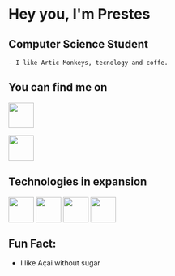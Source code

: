 # **Hey you, I'm Prestes**

 ## **Computer Science Student**
    - I like Artic Monkeys, tecnology and coffe.

## **You can find me on**


[<img align="center"  width="50rem" src="https://image.flaticon.com/icons/png/128/1384/1384088.png"/>](https://www.linkedin.com/in/breno-prestes-0543591b8/)

[<img align="center" width= "50rem" src="https://image.flaticon.com/icons/png/512/281/281752.png"/>](mailto:bcaua205@gmail.com)


## **Technologies in expansion**
<img align="center" width="50rem" display="flex" src="https://img-premium.flaticon.com/png/128/3524/premium/3524369.png?token=exp=1624416366~hmac=566df84998a13a8cf632f5dfc267a81f"/>
<img align="center" width="50rem" display="flex" src="https://image.flaticon.com/icons/png/128/136/136448.png"/>
<img align="center" width="50rem" display="flex" src="https://image.flaticon.com/icons/png/128/29/29104.png"/>
<img align="center" width="50rem" display="flex" src="https://image.flaticon.com/icons/png/128/29/29600.png"/>

## **Fun Fact:**
   - I like Açai without sugar
